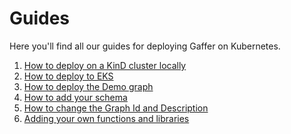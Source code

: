 Guides
========
Here you'll find all our guides for deploying Gaffer on Kubernetes.

1. [How to deploy on a KinD cluster locally](./kind-deployment.md)
2. [How to deploy to EKS](./aws-eks-deployment.md)
3. [How to deploy the Demo graph](./deploy-demo-graph.md)
4. [How to add your schema](./schema.md)
5. [How to change the Graph Id and Description](./change-graph-metadata.md)
6. [Adding your own functions and libraries](./add-libraries.md)